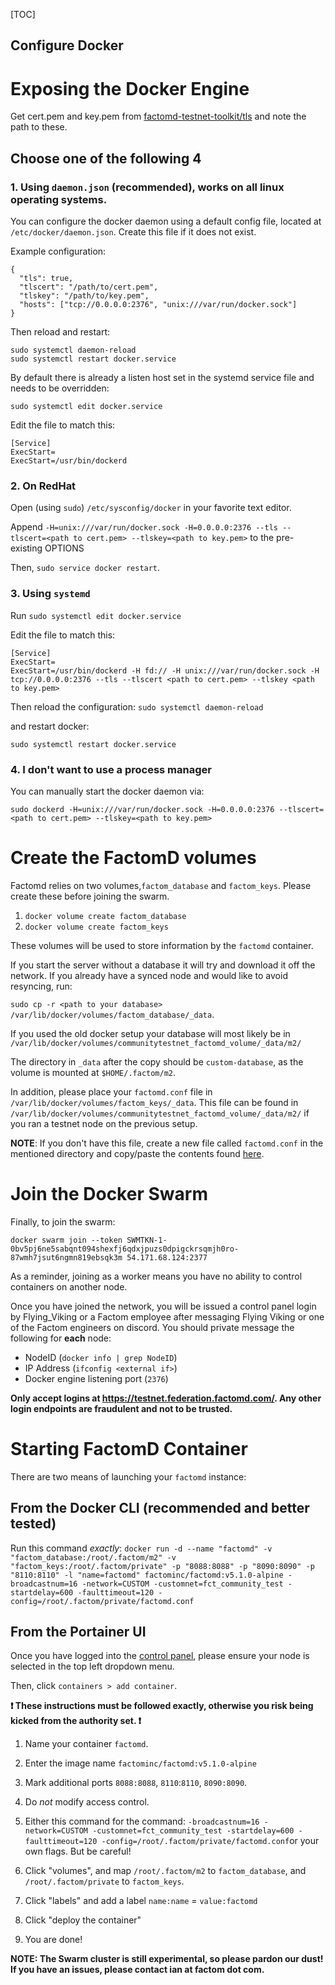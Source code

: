 [TOC]

Configure Docker
------------------------------------

# Exposing the Docker Engine
Get cert.pem and key.pem from [factomd-testnet-toolkit/tls](https://github.com/FactomProject/factomd-testnet-toolkit/tree/master/tls) and note the path to these. 

## Choose one of the following 4

### 1. Using `daemon.json` (recommended), works on all linux operating systems.

You can configure the docker daemon using a default config file, located at `/etc/docker/daemon.json`. Create this file if it does not exist.

Example configuration:
```
{
  "tls": true,
  "tlscert": "/path/to/cert.pem",
  "tlskey": "/path/to/key.pem",
  "hosts": ["tcp://0.0.0.0:2376", "unix:///var/run/docker.sock"]
}
```
Then reload and restart:

    sudo systemctl daemon-reload
    sudo systemctl restart docker.service
    
By default there is already a listen host set in the systemd service file and needs to be overridden:

    sudo systemctl edit docker.service
    
Edit the file to match this:

    [Service]
    ExecStart=
    ExecStart=/usr/bin/dockerd
  

### 2. On RedHat

Open (using `sudo`) `/etc/sysconfig/docker` in your favorite text editor.

Append `-H=unix:///var/run/docker.sock -H=0.0.0.0:2376 --tls --tlscert=<path to cert.pem> --tlskey=<path to key.pem>` to the pre-existing OPTIONS

Then, `sudo service docker restart`.

### 3. Using `systemd`

Run `sudo systemctl edit docker.service`

Edit the file to match this:

```
[Service]
ExecStart=
ExecStart=/usr/bin/dockerd -H fd:// -H unix:///var/run/docker.sock -H tcp://0.0.0.0:2376 --tls --tlscert <path to cert.pem> --tlskey <path to key.pem>
```

Then reload the configuration:
`sudo systemctl daemon-reload`

and restart docker:

`sudo systemctl restart docker.service`

### 4. I don't want to use a process manager

You can manually start the docker daemon via:

```sudo dockerd -H=unix:///var/run/docker.sock -H=0.0.0.0:2376 --tlscert=<path to cert.pem> --tlskey=<path to key.pem>```

# Create the FactomD volumes
Factomd relies on two volumes,`factom_database` and `factom_keys`. Please create these before joining the swarm.

1. `docker volume create factom_database`
2. `docker volume create factom_keys`

These volumes will be used to store information by the `factomd` container.

If you start the server without a database it will try and download it off the network. If you already have a synced node and would like to avoid resyncing, run:

`sudo cp -r <path to your database> /var/lib/docker/volumes/factom_database/_data`.

If you used the old docker setup your database will most likely be in `/var/lib/docker/volumes/communitytestnet_factomd_volume/_data/m2/`

The directory in `_data` after the copy should be `custom-database`, as the volume is mounted at `$HOME/.factom/m2`.

In addition, please place your `factomd.conf` file in `/var/lib/docker/volumes/factom_keys/_data`. This file can be found in `/var/lib/docker/volumes/communitytestnet_factomd_volume/_data/m2/` if you ran a testnet node on the previous setup.

**NOTE**: If you don't have this file, create a new file called `factomd.conf` in the mentioned directory and copy/paste the contents found [here](https://raw.githubusercontent.com/FactomProject/factomd/communitynet-m3/factomd.conf.EXAMPLE). 


# Join the Docker Swarm

Finally, to join the swarm:
```
docker swarm join --token SWMTKN-1-0bv5pj6ne5sabqnt094shexfj6qdxjpuzs0dpigckrsqmjh0ro-87wmh7jsut6ngmn819ebsqk3m 54.171.68.124:2377

```

As a reminder, joining as a worker means you have no ability to control containers on another node.

Once you have joined the network, you will be issued a control panel login by Flying_Viking or a Factom employee after messaging Flying Viking or one of the Factom engineers on discord. You should private message the following for **each** node:
- NodeID (`docker info | grep NodeID`)
- IP Address (`ifconfig <external if>`)
- Docker engine listening port (`2376`)

**Only accept logins at https://testnet.federation.factomd.com/. Any other login endpoints are fraudulent and not to be trusted.**

# Starting FactomD Container

There are two means of launching your `factomd` instance:

## From the Docker CLI (recommended and better tested)

Run this command _exactly_: `docker run -d --name "factomd" -v "factom_database:/root/.factom/m2" -v "factom_keys:/root/.factom/private" -p "8088:8088" -p "8090:8090" -p "8110:8110" -l "name=factomd" factominc/factomd:v5.1.0-alpine -broadcastnum=16 -network=CUSTOM -customnet=fct_community_test -startdelay=600 -faulttimeout=120 -config=/root/.factom/private/factomd.conf
`

## From the Portainer UI

Once you have logged into the [control panel](https://testnet.federation.factomd.com/), please ensure your node is selected in the top left dropdown menu.

Then, click `containers > add container`.

**:heavy_exclamation_mark: These instructions must be followed exactly, otherwise you risk being kicked from the authority set. :heavy_exclamation_mark:**

1. Name your container `factomd`.

2. Enter the image name `factominc/factomd:v5.1.0-alpine`

3. Mark additional ports `8088:8088`, `8110`:`8110`, `8090:8090`.

4. Do _not_ modify access control.

5. Either this command for the command:  `-broadcastnum=16 -network=CUSTOM -customnet=fct_community_test -startdelay=600 -faulttimeout=120 -config=/root/.factom/private/factomd.conf`or your own flags. But be careful!

6. Click "volumes", and map `/root/.factom/m2` to `factom_database`, and `/root/.factom/private` to `factom_keys`.

7. Click "labels" and add a label `name:name` = `value:factomd`

8. Click "deploy the container"

9. You are done!

**NOTE: The Swarm cluster is still experimental, so please pardon our dust! If you have an issues, please contact ian at factom dot com.**

